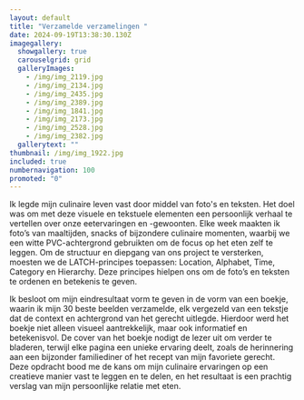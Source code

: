 ```yaml
---
layout: default
title: "Verzamelde verzamelingen "
date: 2024-09-19T13:38:30.130Z
imagegallery:
  showgallery: true
  carouselgrid: grid
  galleryImages:
    - /img/img_2119.jpg
    - /img/img_2134.jpg
    - /img/img_2435.jpg
    - /img/img_2389.jpg
    - /img/img_1841.jpg
    - /img/img_2173.jpg
    - /img/img_2528.jpg
    - /img/img_2382.jpg
  gallerytext: ""
thumbnail: /img/img_1922.jpg
included: true
numbernavigation: 100
promoted: "0"
---
```



Ik legde mijn culinaire leven vast door middel van foto's en teksten. Het doel was om met deze visuele en tekstuele elementen een persoonlijk verhaal te vertellen over onze eetervaringen en -gewoonten. Elke week maakten ik foto’s van maaltijden, snacks of bijzondere culinaire momenten, waarbij we een witte PVC-achtergrond gebruikten om de focus op het eten zelf te leggen. Om de structuur en diepgang van ons project te versterken, moesten we de LATCH-principes toepassen: Location, Alphabet, Time, Category en Hierarchy. Deze principes hielpen ons om de foto’s en teksten te ordenen en betekenis te geven. 

Ik besloot om mijn eindresultaat vorm te geven in de vorm van een boekje, waarin ik mijn 30 beste beelden verzamelde, elk vergezeld van een tekstje dat de context en achtergrond van het gerecht uitlegde. Hierdoor werd het boekje niet alleen visueel aantrekkelijk, maar ook informatief en betekenisvol. De cover van het boekje nodigt de lezer uit om verder te bladeren, terwijl elke pagina een unieke ervaring deelt, zoals de herinnering aan een bijzonder familiediner of het recept van mijn favoriete gerecht. Deze opdracht bood me de kans om mijn culinaire ervaringen op een creatieve manier vast te leggen en te delen, en het resultaat is een prachtig verslag van mijn persoonlijke relatie met eten.